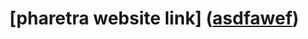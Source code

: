  # [pharetra website link] (<a href="https://onurmaden.github.io/pharetra/" target="``_``blank">asdfawef</a>)

